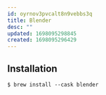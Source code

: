```yaml
---
id: oyrnov3pvcalt8n9vebbs3q
title: Blender
desc: ""
updated: 1698095298845
created: 1698095296429
---
```


## Installation

```shell
$ brew install --cask blender
```
